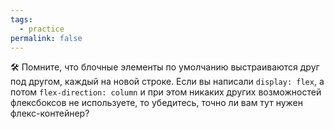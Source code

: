 ```yaml
---
tags:
  - practice
permalink: false
---
```


🛠 Помните, что блочные элементы по умолчанию выстраиваются друг под другом, каждый на новой строке. Если вы написали `display: flex`, а потом `flex-direction: column` и при этом никаких других возможностей флексбоксов не используете, то убедитесь, точно ли вам тут нужен флекс-контейнер?
